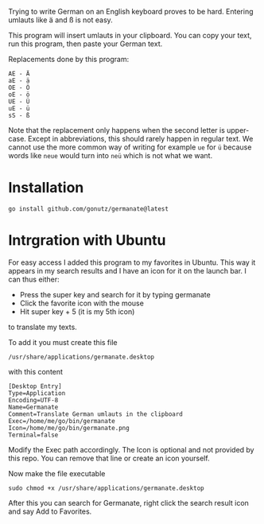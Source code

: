 Trying to write German on an English keyboard proves to be hard.
Entering umlauts like ä and ß is not easy.

This program will insert umlauts in your clipboard.
You can copy your text, run this program, then paste your German text.

Replacements done by this program:

	AE - Ä
	aE - ä
	OE - Ö
	oE - ö
	UE - Ü
	uE - ü
	sS - ß

Note that the replacement only happens when the second letter is upper-case.
Except in abbreviations, this should rarely happen in regular text. We cannot
use the more common way of writing for example `ue` for `ü` because words like
`neue` would turn into `neü` which is not what we want.

# Installation

	go install github.com/gonutz/germanate@latest

# Intrgration with Ubuntu

For easy access I added this program to my favorites in Ubuntu.
This way it appears in my search results and I have an icon for it on
the launch bar. I can thus either:

 - Press the super key and search for it by typing germanate
 - Click the favorite icon with the mouse
 - Hit super key + 5 (it is my 5th icon)

to translate my texts.

To add it you must create this file

	/usr/share/applications/germanate.desktop

with this content

	[Desktop Entry]
	Type=Application
	Encoding=UTF-8
	Name=Germanate
	Comment=Translate German umlauts in the clipboard
	Exec=/home/me/go/bin/germanate
	Icon=/home/me/go/bin/germanate.png
	Terminal=false

Modify the Exec path accordingly. The Icon is optional and not provided
by this repo. You can remove that line or create an icon yourself.

Now make the file executable

	sudo chmod +x /usr/share/applications/germanate.desktop

After this you can search for Germanate, right click the search result
icon and say Add to Favorites.

